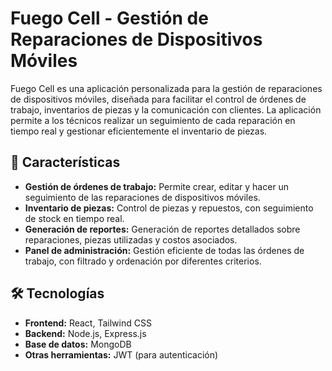 # Fuego Cell - Gestión de Reparaciones de Dispositivos Móviles

Fuego Cell es una aplicación personalizada para la gestión de reparaciones de dispositivos móviles, diseñada para facilitar el control de órdenes de trabajo, inventarios de piezas y la comunicación con clientes. La aplicación permite a los técnicos realizar un seguimiento de cada reparación en tiempo real y gestionar eficientemente el inventario de piezas.

## 🚀 Características

- **Gestión de órdenes de trabajo:** Permite crear, editar y hacer un seguimiento de las reparaciones de dispositivos móviles.
- **Inventario de piezas:** Control de piezas y repuestos, con seguimiento de stock en tiempo real.
- **Generación de reportes:** Generación de reportes detallados sobre reparaciones, piezas utilizadas y costos asociados.
- **Panel de administración:** Gestión eficiente de todas las órdenes de trabajo, con filtrado y ordenación por diferentes criterios.

## 🛠️ Tecnologías

- **Frontend:** React, Tailwind CSS
- **Backend:** Node.js, Express.js
- **Base de datos:** MongoDB
- **Otras herramientas:** JWT (para autenticación)
